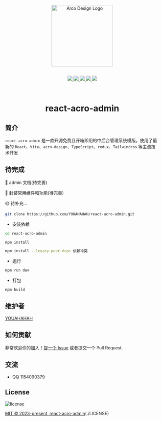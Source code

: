 <div align="center">
  <a href="https://arco.design" target="_blank">
    <img alt="Arco Design Logo" width="200" src="https://avatars.githubusercontent.com/u/64576149?s=200&v=4"/>
  </a>
</div><br>

<p align="center">
    <a href="https://react.docschina.org/">
        <img src="https://img.shields.io/badge/React-^18.2-9cf.svg">
    </a>
    <a href="https://cn.redux.js.org/">
        <img src="https://img.shields.io/badge/redux-^6.8.1-9cf.svg">
    </a>
        <a href="https://arco.design/">
        <img src="https://img.shields.io/badge/acroDesign-^2.47.2-9cf.svg">
    </a>
    <a href="https://vitejs.cn/">
        <img src="https://img.shields.io/badge/Vite-^4.1.0-9cf.svg">
    </a>
  	<a href="https://github.com/YOUAHAHAH/react-acro-admin">
        <img src="https://img.shields.io/badge/license-MIT-9cf.svg">
    </a>
</p>
<br>
<h1 align="center">react-acro-admin</h1>

## 简介

`react-acro-admin` 是一款开源免费且开箱即用的中后台管理系统模版。使用了最新的 `React`、`Vite`、`acro-design`、`TypeScript`、`redux`、`Tailwindcss` 等主流技术开发


## 待完成

🔳 admin 文档(待完善)

🔳 封装常用组件和功能(待完善)

🟡 待补充...


```bash
git clone https://github.com/YOUAHAHAH/react-acro-admin.git
```

- 安装依赖

```bash
cd react-acro-admin

npm install

npm install --legacy-peer-deps 依赖冲突

```

- 运行

```bash
npm run dev
```

- 打包

```bash
npm build
```


## 维护者

[YOUAHAHAH](https://github.com/YOUAHAHAH)

## 如何贡献

非常欢迎你的加入！[提一个 Issue](hhttps://github.com/YOUAHAHAH/react-acro-admin/issues/new) 或者提交一个 Pull Request.

## 交流

- QQ 1154090379

## License

[![license](https://img.shields.io/github/license/anncwb/vue-vben-admin.svg)](LICENSE)

[MIT © 2023-present, react-acro-admin](./LICENSE)(./LICENSE)
